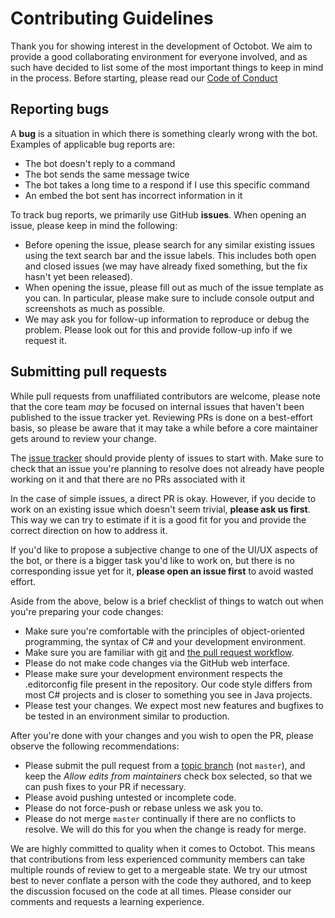 # Contributing Guidelines

Thank you for showing interest in the development of Octobot. We aim to provide a good collaborating environment for
everyone involved, and as such have decided to list some of the most important things to keep in mind in the process.
Before starting, please read our [Code of Conduct](CODE_OF_CONDUCT.md)

## Reporting bugs

A **bug** is a situation in which there is something clearly wrong with the bot. Examples of applicable bug reports are:

- The bot doesn't reply to a command
- The bot sends the same message twice
- The bot takes a long time to a respond if I use this specific command
- An embed the bot sent has incorrect information in it

To track bug reports, we primarily use GitHub **issues**. When opening an issue, please keep in mind the following:

- Before opening the issue, please search for any similar existing issues using the text search bar and the issue
  labels. This includes both open and closed issues (we may have already fixed something, but the fix hasn't yet been
  released).
- When opening the issue, please fill out as much of the issue template as you can. In particular, please make sure to
  include console output and screenshots as much as possible.
- We may ask you for follow-up information to reproduce or debug the problem. Please look out for this and provide
  follow-up info if we request it.

## Submitting pull requests

While pull requests from unaffiliated contributors are welcome, please note that the core team *may* be focused on
internal issues that haven't been published to the issue tracker yet. Reviewing PRs is done on a best-effort basis, so
please be aware that it may take a while before a core maintainer gets around to review your change.

The [issue tracker](https://github.com/LabsDevelopment/Octobot/issues) should provide plenty of issues to start with.
Make sure to check that an issue you're planning to resolve does not already have people working on it and that there
are no PRs associated with it

In the case of simple issues, a direct PR is okay. However, if you decide to work on an existing issue which doesn't
seem trivial, **please ask us first**. This way we can try to estimate if it is a good fit for you and provide the
correct direction on how to address it.

If you'd like to propose a subjective change to one of the UI/UX aspects of the bot, or there is a bigger task you'd
like to work on, but there is no corresponding issue yet for it, **please open an issue first** to avoid wasted effort.

Aside from the above, below is a brief checklist of things to watch out when you're preparing your code changes:

- Make sure you're comfortable with the principles of object-oriented programming, the syntax of C\# and your
  development environment.
- Make sure you are familiar with [git](https://git-scm.com/)
  and [the pull request workflow](https://help.github.com/en/github/collaborating-with-issues-and-pull-requests/proposing-changes-to-your-work-with-pull-requests).
- Please do not make code changes via the GitHub web interface.
- Please make sure your development environment respects the .editorconfig file present in the repository. Our code
  style differs from most C\# projects and is closer to something you see in Java projects.
- Please test your changes. We expect most new features and bugfixes to be tested in an environment similar to
  production.

After you're done with your changes and you wish to open the PR, please observe the following recommendations:

- Please submit the pull request from
  a [topic branch](https://git-scm.com/book/en/v2/Git-Branching-Branching-Workflows#_topic_branch) (not `master`), and
  keep the *Allow edits from maintainers* check box selected, so that we can push fixes to your PR if necessary.
- Please avoid pushing untested or incomplete code.
- Please do not force-push or rebase unless we ask you to.
- Please do not merge `master` continually if there are no conflicts to resolve. We will do this for you when the change
  is ready for merge.

We are highly committed to quality when it comes to Octobot. This means that contributions from less experienced
community members can take multiple rounds of review to get to a mergeable state. We try our utmost best to never
conflate a person with the code they authored, and to keep the discussion focused on the code at all times. Please
consider our comments and requests a learning experience.
